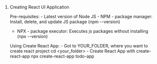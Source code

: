 

1. Creating React UI Application

    Pre-requisites:
        - Latest version of Node JS 
        - NPM - package manager: Install, delete, and update JS package (npm --version)
	- NPX - package executor: Executes js packages without installing (npx --version)

    Using Create React App:
        - Got to YOUR_FOLDER, where you want to create react project
            cd <your_folder>
        - Create React App with create-react-app
            npx create-react-app todo-app

    
